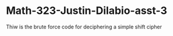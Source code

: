 # Math-323-Justin-Dilabio-asst-3
Thiw is the brute force code for deciphering a simple shift cipher
